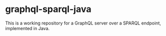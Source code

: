 # graphql-sparql-java
This is a working repository for a GraphQL server over a SPARQL endpoint, implemented in Java.
